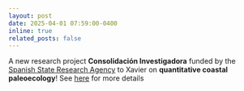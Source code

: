```yaml
---
layout: post
date: 2025-04-01 07:59:00-0400
inline: true
related_posts: false
---
```


A new research project **Consolidación Investigadora** funded by the [Spanish State Research Agency](https:///www.aei.gov.es) to Xavier on **quantitative coastal paleoecology**! See [here](1_project) for more details
